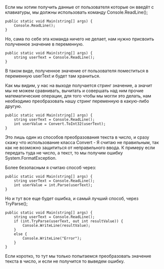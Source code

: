 Если мы хотим получить данные от пользователя которые он введёт с клавиатуры, мы должны использовать команду Console.ReadLine();
```Csharp
public static void Main(string[] args) {
    Console.ReadLine();
}
```
Но, сама по себе эта команда ничего не делает, нам нужно присвоить полученное значение в переменную.
```Csharp
public static void Main(string[] args) {
    string userText = Console.ReadLine();
}
```
В таком виде, полученное значение от пользователя поместиться в переменную userText и будет там храниться.

Как мы видим, у нас на выходе получается стринг значение, а значит мы не можем сравнивать, вычитать и совершать над ним прочие математические операции, для того чтобы мы могли это делать, нам необходимо преобразовать нашу стринг переменную в какую-либо другую.
```Csharp
public static void Main(string[] args) {
    string userText = Console.ReadLine();
    int userValue = Convert.ToInt32(userText);
}
```
Это лишь один из способов преобразования текста в число, и сразу скажу что использование класса Convert - Я считаю не правильным, так как не возможно защититься от неправильного ввода. К примеру если передать туда не число, а текст, то мы получим ошибку System.FormatException.

Более безопасным я считаю способ через:
```Csharp
public static void Main(string[] args) {
    string userText = Console.ReadLine();
    int userValue = int.Parse(userText);
}
```
Но и тут все еще будет ошибка, и самый лучший способ, через TryParse();
```Csharp
public static void Main(string[] args) {
    string userText = Console.ReadLine();
    if (int.TryParse(userText, out int resultValue)) {
        Console.WriteLine(resultValue);
    }
    else {
        Console.WriteLine("Error");
    }
}
```
Если коротко, то тут мы только попытаемся преобразовать значение текста в число, и если не получится то выведем ошибку.